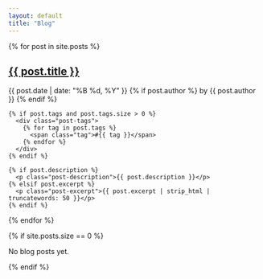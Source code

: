 ```yaml
---
layout: default
title: "Blog"
---
```


{% for post in site.posts %}
  <article class="blog-post-preview">
    <h2><a href="{{ post.url | relative_url }}">{{ post.title }}</a></h2>
    <div class="post-meta">
      <time class="post-date">{{ post.date | date: "%B %d, %Y" }}</time>
      {% if post.author %}
        <span class="post-author">by {{ post.author }}</span>
      {% endif %}
    </div>
    
    {% if post.tags and post.tags.size > 0 %}
      <div class="post-tags">
        {% for tag in post.tags %}
          <span class="tag">#{{ tag }}</span>
        {% endfor %}
      </div>
    {% endif %}
    
    {% if post.description %}
      <p class="post-description">{{ post.description }}</p>
    {% elsif post.excerpt %}
      <p class="post-excerpt">{{ post.excerpt | strip_html | truncatewords: 50 }}</p>
    {% endif %}
  </article>
{% endfor %}

{% if site.posts.size == 0 %}
  <p>No blog posts yet.</p>
{% endif %}